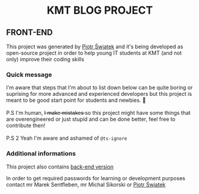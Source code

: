 <h1 align="center"> <strong> KMT BLOG PROJECT </strong> </h1>

## FRONT-END

This project was generated by [Piotr Świątek](https://github.com/piotrek12101999) and
it's being developed as open-source project in order to help young IT students at KMT (and not only)
improve their coding skills

### Quick message

I'm aware that steps that I'm about to list down below can be quite boring or suprising for more advanced and experienced developers but this project is meant to be good start point for students and newbies. :information_desk_person:
<br />
<br />
P.S I'm human, <strike> I make mistakes </strike> so this project might have some things that are overengineered or just stupid and can be done better, feel free to contribute then!
<br />
<br />
P.S 2 Yeah I'm aware and ashamed of `@ts-ignore`

### Additional informations

This project also contains [back-end version](https://github.com/piotrek12101999/kmt-blog-server)

In order to get required passwords for learning or development purposes contact mr Marek Sentfleben, mr Michal Sikorski or [Piotr Świątek](https://github.com/piotrek12101999)
